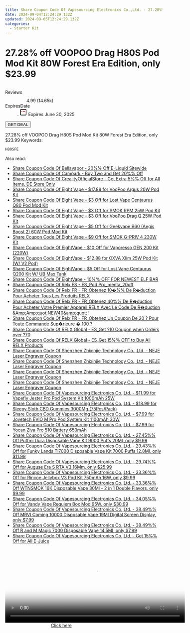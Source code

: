 ```yaml
---
title: Share Coupon Code Of Vapesourcing Electronics Co.,Ltd. - 27.28%% Off VOOPOO Drag H80S Pod Mod Kit 80W Forest Era Edition, only $23.99
date: 2024-09-04T12:24:29.132Z
updated: 2024-09-05T12:24:29.132Z
categories:
  - Starter Kit
---
```



<main class="px-4 py-6 sm:p-6 md:px-8 md:py-10">
  <div class="mx-auto grid max-w-4xl grid-cols-1">
    <div class="relative col-start-1 row-start-1 flex flex-col-reverse rounded-lg bg-gradient-to-t from-black/75 via-black/0 p-3 sm:row-start-2 sm:bg-none sm:p-0 lg:row-start-1">
      <h1 class="mt-1 text-lg font-semibold text-white sm:text-slate-900 md:text-2xl dark:sm:text-white">27.28% off VOOPOO Drag H80S Pod Mod Kit 80W Forest Era Edition, only $23.99</h1>
    </div>
        <div class="col-start-1 col-end-3 row-start-1 grid gap-4 sm:mb-6 sm:grid-cols-4 lg:col-start-2 lg:row-span-6 lg:row-end-6 lg:mb-0 lg:gap-6">
      <img src="https://static.shareasale.com/image/90958/deal/VOOPOODragH80SPodModKit80WForestEraEdition.png" alt="" class="h-60 w-full rounded-lg object-cover sm:col-span-2 sm:h-52 lg:col-span-full" loading="lazy" />
    </div>
        <dl class="row-start-2 mt-4 flex items-center text-xs font-medium sm:row-start-3 sm:mt-1 md:mt-2.5 lg:row-start-2">
      <dt class="sr-only">Reviews</dt>
      <dd class="flex items-center text-indigo-600 dark:text-indigo-400">
        <svg width="24" height="24" fill="none" aria-hidden="true" class="mr-1 stroke-current dark:stroke-indigo-500">
          <path d="m12 5 2 5h5l-4 4 2.103 5L12 16l-5.103 3L9 14l-4-4h5l2-5Z" stroke-width="2" stroke-linecap="round" stroke-linejoin="round" />
        </svg>
        <span>4.99 <span class="font-normal text-slate-400">(14.65k)</span></span>
      </dd>
      <dt class="sr-only">ExpiresDate</dt>
      <dd class="flex items-center">
        <svg width="2" height="2" aria-hidden="true" fill="currentColor" class="mx-3 text-slate-300">
          <circle cx="1" cy="1" r="1" />
        </svg>
        <svg width="24" height="24" viewBox="0 0 24 24" fill="none" stroke="currentColor" stroke-width="2">
          <rect x="3" y="3" width="18" height="18" rx="2" fill="#fff" />
          <path d="M6 10L18 10" stroke="red" stroke-width="2" fill="none" />
          <path d="M10 6L10 18" stroke="#fff" stroke-width="2" fill="none" />
        </svg>
        Expires June 30, 2025      </dd>
    </dl>
    <div class="col-start-1 row-start-3 mt-4 self-center sm:col-start-2 sm:row-span-2 sm:row-start-2 sm:mt-0 lg:col-start-1 lg:row-start-3 lg:row-end-4 lg:mt-6">
      <button type="button" onClick="javascript:window.open(decodeURIComponent('https%3A%2F%2Fwww.shareasale.com%2Fu.cfm%3Fd%3D1051293%26m%3D90958%26u%3D4338022'), '_blank');void(0);" class="rounded-lg bg-red-600 px-3 py-2 text-sm font-medium leading-6 text-white">GET DEAL</button>
    </div>
    <p class="col-start-1 mt-4 text-sm leading-6 sm:col-span-2 lg:col-span-1 lg:row-start-4 lg:mt-6 dark:text-slate-400">27.28% off VOOPOO Drag H80S Pod Mod Kit 80W Forest Era Edition, only $23.99 Keywords: </p>
    <p class="mt-4">
      <code class="bg-purple-900 p-4 text-sm font-bold tracking-widest text-white">H80SFE</code>
    </p>
  </div>
</main>
<span class="atpl-alsoreadstyle">Also read:</span>
<div><ul>
<li><a href="https://coupons.techidaily.com/coupon-1107089-share-122475-sale/"><u>Share Coupon Code Of Bellavapor - 20%% Off E-Liquid Sitewide</u></a></li>
<li><a href="https://coupons.techidaily.com/coupon-1106759-share-87684-sale/"><u>Share Coupon Code Of Campark - Buy Two and Get 20%% Off</u></a></li>
<li><a href="https://coupons.techidaily.com/coupon-1106028-share-124834-sale/"><u>Share Coupon Code Of CrealityOfficialStore - Get Extra 5%% Off for All Items, DE Store Only</u></a></li>
<li><a href="https://coupons.techidaily.com/coupon-1106071-share-59344-sale/"><u>Share Coupon Code Of Eight Vape - $17.88 for VooPoo Argus 20W Pod Kit</u></a></li>
<li><a href="https://coupons.techidaily.com/coupon-1106046-share-59344-sale/"><u>Share Coupon Code Of Eight Vape - $3 Off for Lost Vape Centaurus Q80 Pod Mod Kit</u></a></li>
<li><a href="https://coupons.techidaily.com/coupon-1106061-share-59344-sale/"><u>Share Coupon Code Of Eight Vape - $3 Off for SMOK RPM 25W Pod Kit</u></a></li>
<li><a href="https://coupons.techidaily.com/coupon-1106068-share-59344-sale/"><u>Share Coupon Code Of Eight Vape - $3 Off for VooPoo Drag Q 25W Pod Kit</u></a></li>
<li><a href="https://coupons.techidaily.com/coupon-1106072-share-59344-sale/"><u>Share Coupon Code Of Eight Vape - $5 Off for Geekvape B60 (Aegis Boost 2) 60W Pod Mod Kit</u></a></li>
<li><a href="https://coupons.techidaily.com/coupon-1106069-share-59344-sale/"><u>Share Coupon Code Of Eight Vape - $9 Off for SMOK G-PRIV 4 230W Kit</u></a></li>
<li><a href="https://coupons.techidaily.com/coupon-1106073-share-59344-sale/"><u>Share Coupon Code Of EightVape - $10 Off for Vaporesso GEN 200 Kit (220W)</u></a></li>
<li><a href="https://coupons.techidaily.com/coupon-1106062-share-59344-sale/"><u>Share Coupon Code Of EightVape - $12.88 for OXVA Xlim 25W Pod Kit (W/ V2 Pod)</u></a></li>
<li><a href="https://coupons.techidaily.com/coupon-1106054-share-59344-sale/"><u>Share Coupon Code Of EightVape - $5 Off for Lost Vape Centaurus Q200 Kit W/ UB Max Tank</u></a></li>
<li><a href="https://coupons.techidaily.com/coupon-1106030-share-59344-sale/"><u>Share Coupon Code Of EightVape - 10%% OFF FOR NEWEST ELF BAR</u></a></li>
<li><a href="https://coupons.techidaily.com/coupon-1107205-share-92020-sale/"><u>Share Coupon Code Of Relx ES - ES_Pod Pro_menta_20off</u></a></li>
<li><a href="https://coupons.techidaily.com/coupon-987414-share-92020-sale/"><u>Share Coupon Code Of Relx FR - FR_Obtenez 10�%% De R�duction Pour Acheter Tous Les Produits RELX</u></a></li>
<li><a href="https://coupons.techidaily.com/coupon-987412-share-92020-sale/"><u>Share Coupon Code Of Relx FR - FR_Obtenez 40%% De R�duction Pour Acheter Votre Premier Appareil RELX Avec Le Code De R�duction &Amp;Amp;quot;NEW40&amp;amp;quot; !</u></a></li>
<li><a href="https://coupons.techidaily.com/coupon-993074-share-92020-sale/"><u>Share Coupon Code Of Relx FR - FR_Obtenez Un Coupon De 20 ? Pour Toute Commande Sup�rieure � 100 ?</u></a></li>
<li><a href="https://coupons.techidaily.com/coupon-993077-share-92020-sale/"><u>Share Coupon Code Of RELX Global - ES_Get ?10 Coupon when Orders over ?70</u></a></li>
<li><a href="https://coupons.techidaily.com/coupon-999926-share-92020-sale/"><u>Share Coupon Code Of RELX Global - ES_Get 15%% OFF to Buy All RELX Products</u></a></li>
<li><a href="https://coupons.techidaily.com/coupon-1039032-share-101855-sale/"><u>Share Coupon Code Of Shenzhen Zhixinjie Technology Co., Ltd. - NEJE Laser Engraver Coupon</u></a></li>
<li><a href="https://coupons.techidaily.com/coupon-1039033-share-101855-sale/"><u>Share Coupon Code Of Shenzhen Zhixinjie Technology Co., Ltd. - NEJE Laser Engraver Coupon</u></a></li>
<li><a href="https://coupons.techidaily.com/coupon-1070219-share-101855-sale/"><u>Share Coupon Code Of Shenzhen Zhixinjie Technology Co., Ltd. - NEJE Laser Engraver Coupon</u></a></li>
<li><a href="https://coupons.techidaily.com/coupon-1070220-share-101855-sale/"><u>Share Coupon Code Of Shenzhen Zhixinjie Technology Co., Ltd. - NEJE Laser Engraver Coupon</u></a></li>
<li><a href="https://coupons.techidaily.com/coupon-1106105-share-90958-sale/"><u>Share Coupon Code Of Vapesourcing Electronics Co.,Ltd. - $11.99 for Vapefly Jester Pro Pod System Kit 1000mAh 25W</u></a></li>
<li><a href="https://coupons.techidaily.com/coupon-1107186-share-90958-sale/"><u>Share Coupon Code Of Vapesourcing Electronics Co.,Ltd. - $18.99 for Sleepy Sloth CBD Gummies 3000Mg (75Pcs/Pack)</u></a></li>
<li><a href="https://coupons.techidaily.com/coupon-1106823-share-90958-sale/"><u>Share Coupon Code Of Vapesourcing Electronics Co.,Ltd. - $7.99 for Joyetech EVIO M Pro Pod System Kit 1100mAh 30W</u></a></li>
<li><a href="https://coupons.techidaily.com/coupon-1106106-share-90958-sale/"><u>Share Coupon Code Of Vapesourcing Electronics Co.,Ltd. - $7.99 for Yocan Ziva Pro 510 Battery 650mAh</u></a></li>
<li><a href="https://coupons.techidaily.com/coupon-1062144-share-90958-sale/"><u>Share Coupon Code Of Vapesourcing Electronics Co.,Ltd. - 27.45%% Off Puffmi Dura Disposable Vape Kit 9000 Puffs 20Ml, only $9.99</u></a></li>
<li><a href="https://coupons.techidaily.com/coupon-1061568-share-90958-sale/"><u>Share Coupon Code Of Vapesourcing Electronics Co.,Ltd. - 29.43%% Off for Funky Lands Ti7000 Disposable Vape Kit 7000 Puffs 12.8Ml, only $11.99</u></a></li>
<li><a href="https://coupons.techidaily.com/coupon-1107190-share-90958-sale/"><u>Share Coupon Code Of Vapesourcing Electronics Co.,Ltd. - 29.74%% Off for Auguse Era S RTA V3 16Mm, only $25.99</u></a></li>
<li><a href="https://coupons.techidaily.com/coupon-1042245-share-90958-sale/"><u>Share Coupon Code Of Vapesourcing Electronics Co.,Ltd. - 33.36%% Off for Rincoe Jellybox V3 Pod Kit 750mAh 16W, only $9.99</u></a></li>
<li><a href="https://coupons.techidaily.com/coupon-1094184-share-90958-sale/"><u>Share Coupon Code Of Vapesourcing Electronics Co.,Ltd. - 33.36%% Off WTNSMOK 16K Disposable Vape 30Ml - 2 in 1 Double Flavors, only $9.99</u></a></li>
<li><a href="https://coupons.techidaily.com/coupon-1035470-share-90958-sale/"><u>Share Coupon Code Of Vapesourcing Electronics Co.,Ltd. - 34.05%% Off for Vandy Vape Requiem Box Mod 95W, only $30.99</u></a></li>
<li><a href="https://coupons.techidaily.com/coupon-1083220-share-90958-sale/"><u>Share Coupon Code Of Vapesourcing Electronics Co.,Ltd. - 38.49%% Off MRVI Coming 10000 Disposable Vape 19Ml Digital Screen Display, only $7.99</u></a></li>
<li><a href="https://coupons.techidaily.com/coupon-1072925-share-90958-sale/"><u>Share Coupon Code Of Vapesourcing Electronics Co.,Ltd. - 38.49%% Off R and M Magic 7000 Disposable Vape 14.5Ml, only $7.99</u></a></li>
<li><a href="https://coupons.techidaily.com/coupon-1106088-share-90958-sale/"><u>Share Coupon Code Of Vapesourcing Electronics Co.,Ltd. - Get 15%% Off for All E-Juice</u></a></li>
</ul></div>

<ins class="adsbygoogle"
      style="display:block"
      data-ad-client="ca-pub-7571918770474297"
      data-ad-slot="8358498916"
      data-ad-format="auto"
      data-full-width-responsive="true"></ins>
<!-- affiliate ads begin -->
<span id="1993652">
					<video width="576" height="240" style="cursor:pointer"
           poster="//a.impactradius-go.com/display-clicktoplayimage/1993652.png"
           onclick="if(!this.playClicked){this.play();this.setAttribute('controls',true);this.playClicked=true;}">
	   <source src="//a.impactradius-go.com/display-ad/22993-1993652">
	   <img src="//a.impactradius-go.com/display-clicktoplayimage/1993652.png" style="border: none; height: 100%; width: 100%; object-fit: contain">
	</video>
	<div style="width:360px;text-align:center"><a href="javascript:window.open(decodeURIComponent('https%3A%2F%2Fhomestyler.sjv.io%2Fc%2F5597632%2F1993652%2F22993'), '_blank');void(0);">Click here</a></div>
</span>
<img height="0" width="0" src="https://imp.pxf.io/i/5597632/1993652/22993" style="position:absolute;visibility:hidden;" border="0" />
<!-- affiliate ads end -->